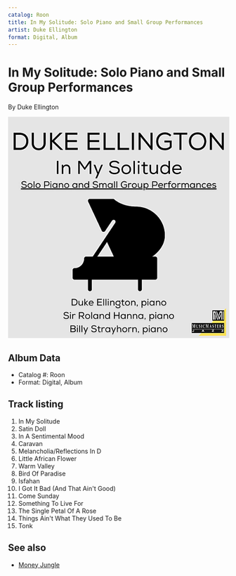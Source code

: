 ```yaml
---
catalog: Roon
title: In My Solitude: Solo Piano and Small Group Performances
artist: Duke Ellington
format: Digital, Album
---
```


# In My Solitude: Solo Piano and Small Group Performances

By Duke Ellington

![](../../assets/albumcovers/Duke_Ellington-In_My_Solitude-_Solo_Piano_and_Small_Group_Performances.png)

## Album Data

- Catalog #: Roon
- Format: Digital, Album


## Track listing


1. In My Solitude
2. Satin Doll
3. In A Sentimental Mood
4. Caravan
5. Melancholia/Reflections In D
6. Little African Flower
7. Warm Valley
8. Bird Of Paradise
9. Isfahan
10. I Got It Bad (And That Ain't Good)
11. Come Sunday
12. Something To Live For
13. The Single Petal Of A Rose
14. Things Ain't What They Used To Be
15. Tonk


## See also

- [Money Jungle](Money_Jungle.md)
